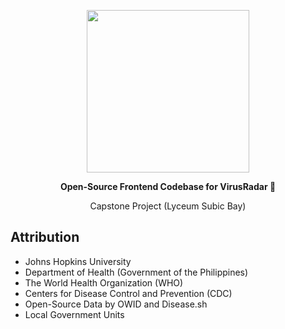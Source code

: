 <a href="https://virusradar.net"><p align="center">
<img height=260 src="https://ik.imagekit.io/sbtimes/virusradar_logo_4ce652pk7.png"/>
</p></a>
<p align="center">
  <strong>Open-Source Frontend Codebase for VirusRadar 💉</strong><br />
  <p align="center">Capstone Project (Lyceum Subic Bay)</p>
</p>

## Attribution

- Johns Hopkins University
- Department of Health (Government of the Philippines)
- The World Health Organization (WHO)
- Centers for Disease Control and Prevention (CDC)
- Open-Source Data by OWID and Disease.sh
- Local Government Units
